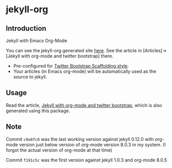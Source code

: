 jekyll-org
==========

Introduction
------------

Jekyll with Emacs Org-Mode

You can see the jekyll-org generated site [here](http://cinsk.github.com/jekyll-org/).  See the article in [Articles]->[Jekyll with org-mode and twitter bootstrap] there.

- Pre-configured for [Twitter Bootstrap Scaffolding style](http://twitter.github.com/bootstrap/scaffolding.html).
- Your articles (in Emacs org-mode) will be automatically used as the source to jekyll.

Usage
-----

Read the article, [Jekyll with org-mode and twitter bootstrap](http://cinsk.github.com/jekyll-org/articles/jekyll-org.html), which is also generated using this package.


Note
----

Commit `c9e8fc0` was the last working version against jekyll 0.12.0 with org-mode version 
just below version of org-mode version 8.0.3 in my system.  (I forgot the actual version of
org-mode at that time)

Commit `f191c5c` was the first version against jekyll 1.0.3 and org-mode 8.0.5
